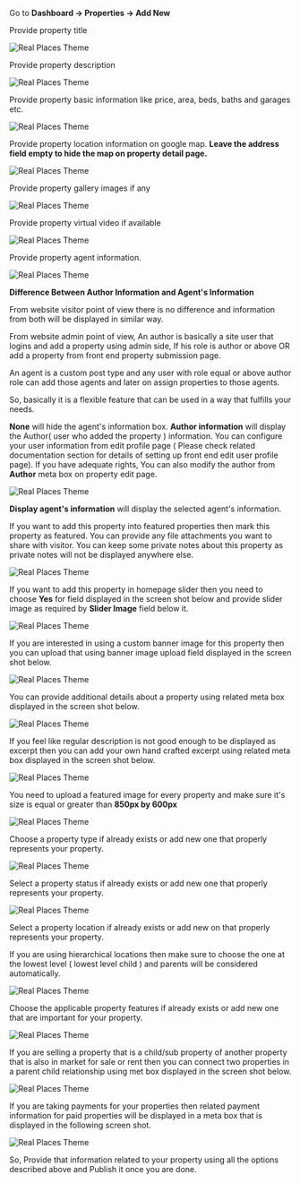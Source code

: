 Go to <strong>Dashboard &rarr; Properties &rarr; Add New</strong>

Provide property title 

![Real Places Theme](images/content/10.png)

Provide property description 

![Real Places Theme](images/content/11.png)

Provide property basic information like price, area, beds, baths and garages etc. 

![Real Places Theme](images/content/12.png)

Provide property location information on google map. 
<strong>Leave the address field empty to hide the map on property detail page.</strong> 

![Real Places Theme](images/content/13.png)

Provide property gallery images if any 

![Real Places Theme](images/content/14.png)

Provide property virtual video if available 

![Real Places Theme](images/content/15.png)

Provide property agent information. 

![Real Places Theme](images/content/16.png)

<strong>Difference Between Author Information and Agent's Information</strong>

From website visitor point of view there is no difference and information from both will be displayed in similar way.

From website admin point of view, An author is basically a site user that logins and add a property using admin side, If his role is author or above OR add a property from front end property submission page.

An agent is a custom post type and any user with role equal or above author role can add those agents and later on assign properties to those agents.

So, basically it is a flexible feature that can be used in a way that fulfills your needs.


<strong>None</strong> will hide the agent's information box.
<strong>Author information</strong> will display the Author( user who added the property ) information.
 You can configure your user information from edit profile page ( Please check related documentation section for details of setting up front end edit user profile page).
 If you have adequate rights, You can also modify the author from <strong>Author</strong> meta box on property edit page. 

![Real Places Theme](images/content/29.png)

<strong>Display agent's information</strong> will display the selected agent's information.


If you want to add this property into featured properties then mark this property as featured. 
You can provide any file attachments you want to share with visitor. 
You can keep some private notes about this property as private notes will not be displayed anywhere else. 

![Real Places Theme](images/content/17.png)

If you want to add this property in homepage slider then you need to choose <strong>Yes</strong> for field displayed in the screen shot below and provide slider image as required by <strong>Slider Image</strong> field below it.  

![Real Places Theme](images/content/18.png)

If you are interested in using a custom banner image for this property then you can upload that using banner image upload field displayed in the screen shot below. 

![Real Places Theme](images/content/19.png)

 You can provide additional details about a property using related meta box displayed in the screen shot below.

![Real Places Theme](images/content/20.png)

 If you feel like regular description is not good enough to be displayed as excerpt then you can add your own hand crafted excerpt using related meta box displayed in the screen shot below.

![Real Places Theme](images/content/21.png)

 You need to upload a featured image for every property and make sure it's size is equal or greater than <strong>850px by 600px</strong> 

![Real Places Theme](images/content/22.png)

 Choose a property type if already exists or add new one that properly represents your property.

![Real Places Theme](images/content/23.png)

 Select a property status if already exists or add new one that properly represents your property.

![Real Places Theme](images/content/24.png)

 Select a property location if already exists or add new on that properly represents your property.

If you are using hierarchical locations then make sure to choose the one at the lowest level ( lowest level child ) and parents will be considered automatically.

![Real Places Theme](images/content/25.png)

 Choose the applicable property features if already exists or add new one that are important for your property.

![Real Places Theme](images/content/26.png)

 If you are selling a property that is a child/sub property of another property that is also in market for sale or rent then you can connect two properties in a parent child relationship using met box displayed in the screen shot below.

![Real Places Theme](images/content/27.png)

 If you are taking payments for your properties then related payment information for paid properties will be displayed in a meta box that is displayed in the following screen shot.

![Real Places Theme](images/content/28.png)

So, Provide that information related to your property using all the options described above and Publish it once you are done.
